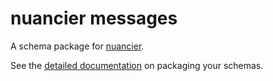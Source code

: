 # nuancier messages

A schema package for [nuancier](https://github.com/fedora-infra/nuancier).

See the [detailed documentation](https://fedora-messaging.readthedocs.io/en/latest/messages.html) on packaging your schemas.

